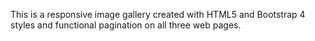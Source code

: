 This is a responsive image gallery created with HTML5 and Bootstrap 4 styles and functional pagination on all three web pages. 

